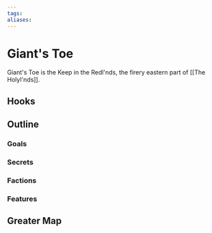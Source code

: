 ```yaml
---
tags:
aliases:
---
```

# Giant's Toe
Giant's Toe is the Keep in the Redl'nds, the firery eastern part of [[The Holyl'nds]].
## Hooks
## Outline
### Goals
### Secrets
### Factions
### Features
## Greater Map